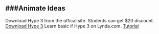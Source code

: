 ###Animate Ideas
---
Download Hype 3 from the offical site. Students can get $20 discount.
[Download Hype 3](http://tumult.com/hype/)
Learn basic if Hype 3 on Lynda.com.
[Tutorial](https://www.lynda.com/Hype-tutorials/Up-Running-Hype/135360-2.html)
